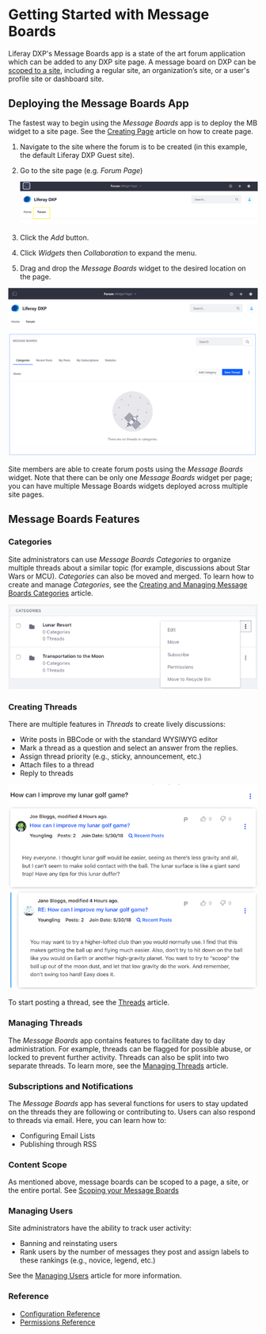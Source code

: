 # Getting Started with Message Boards

Liferay DXP's Message Boards app is a state of the art forum application which can be added to any DXP site page. A message board on DXP can be [scoped to a site](https://help.liferay.com/hc/articles/360028819992-Widget-Scope), including a regular site, an organization’s site, or a user's profile site or dashboard site.

## Deploying the Message Boards App

The fastest way to begin using the _Message Boards_ app is to deploy the MB widget to a site page. See the [Creating Page](https://help.liferay.com/hc/articles/360029132211-Creating-Pages) article on how to create page.

1. Navigate to the site where the forum is to be created (in this example, the default Liferay DXP Guest site).
1. Go to the site page (e.g. _Forum Page_)

    ![New Forum Page](./getting-started-with-message-boards/images/03.png)

1. Click the _Add_ button.
1. Click _Widgets_ then _Collaboration_ to expand the menu.
1. Drag and drop the _Message Boards_ widget to the desired location on the page.

![Deploying the Message Boards app to the forum page.](./getting-started-with-message-boards/images/04.png)

Site members are able to create forum posts using the _Message Boards_ widget. Note that there can be only one _Message Boards_ widget per page; you can have multiple Message Boards widgets deployed across multiple site pages.

## Message Boards Features

### Categories

Site administrators can use _Message Boards Categories_ to organize multiple threads about a similar topic (for example, discussions about Star Wars or MCU). _Categories_ can also be moved and merged. To learn how to create and manage _Categories_, see the [Creating and Managing Message Boards Categories](./02-creating-message-boards-categories.md) article.

![Categories organize threads.](./getting-started-with-message-boards/images/05.png)

### Creating Threads

There are multiple features in _Threads_ to create lively discussions:

* Write posts in BBCode or with the standard WYSIWYG editor
* Mark a thread as a question and select an answer from the replies.
* Assign thread priority (e.g., sticky, announcement, etc.)
* Attach files to a thread
* Reply to threads

![Figure 2: A thread's view displays author information and thread content, for the thread and all replies to the thread.](./getting-started-with-message-boards/images/02.png)

To start posting a thread, see the [Threads](./03-creating-message-boards-threads.md) article.

### Managing Threads

The _Message Boards_ app contains features to facilitate day to day administration. For example, threads can be flagged for possible abuse, or locked to prevent further activity. Threads can also be split into two separate threads. To learn more, see the [Managing Threads](./04-managing-message-boards.md) article.

### Subscriptions and Notifications

The _Message Boards_ app has several functions for users to stay updated on the threads they are following or contributing to. Users can also respond to threads via email. Here, you can learn how to:

* Configuring Email Lists
* Publishing through RSS

### Content Scope

As mentioned above, message boards can be scoped to a page, a site, or the entire portal. See [Scoping your Message Boards](./06-scoping-your-message-boards.md)

### Managing Users

Site administrators have the ability to track user activity:

* Banning and reinstating users
* Rank users by the number of messages they post and assign labels to these rankings (e.g., novice, legend, etc.)

See the [Managing Users]() article for more information.

### Reference

* [Configuration Reference]()
* [Permissions Reference](./08-message-boards-permissions-reference.md)
